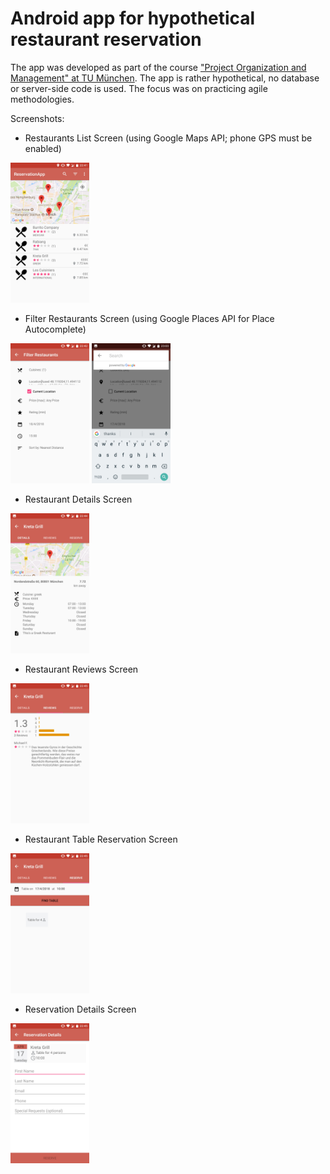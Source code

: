 # Android app for hypothetical restaurant reservation

The app was developed as part of the course ["Project Organization and Management" at TU München](https://campus.tum.de/tumonline/WBMODHB.wbShowMHBReadOnly?pKnotenNr=261729).
The app is rather hypothetical, no database or server-side code is used. The focus was on practicing agile methodologies.

Screenshots:

* Restaurants List Screen (using Google Maps API; phone GPS must be enabled)
<img src="https://github.com/evisalumani/POM_ReservationApp/raw/master/Screenshots/restaurant_list.jpg" alt="Restaurants List Screen" width="25%">

* Filter Restaurants Screen (using Google Places API for Place Autocomplete)
<img src="https://github.com/evisalumani/POM_ReservationApp/raw/master/Screenshots/filter_restaurants.jpg" alt="Filter Restaurants Screen" width="25%">
<img src="https://github.com/evisalumani/POM_ReservationApp/raw/master/Screenshots/google_places_autocomplete.jpg" alt="Google Places Autocomplete" width="25%">

* Restaurant Details Screen
<img src="https://github.com/evisalumani/POM_ReservationApp/raw/master/Screenshots/restaurant_details.jpg" alt="Restaurant Details Screen" width="25%">

* Restaurant Reviews Screen
<img src="https://github.com/evisalumani/POM_ReservationApp/raw/master/Screenshots/restaurant_reviews.jpg" alt="Restaurant Reviews Screen" width="25%">

* Restaurant Table Reservation Screen
<img src="https://github.com/evisalumani/POM_ReservationApp/raw/master/Screenshots/restaurant_table_reservation.jpg" alt="Restaurant Table Reservation Screen" width="25%">

* Reservation Details Screen
<img src="https://github.com/evisalumani/POM_ReservationApp/raw/master/Screenshots/restaurant_reservation_details.jpg" alt="Reservation Details Screen" width="25%">
